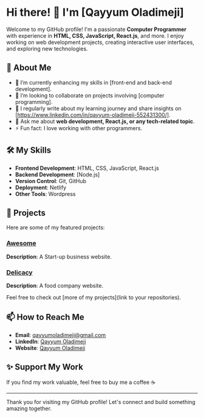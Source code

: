 # Hi there! 👋 I'm [Qayyum Oladimeji]

Welcome to my GitHub profile! I'm a passionate **Computer Programmer** with experience in **HTML, CSS, JavaScript, React.js**, and more. I enjoy working on web development projects, creating interactive user interfaces, and exploring new technologies.

## 🚀 About Me

- 🌱 I’m currently enhancing my skills in [front-end and back-end development].
- 👯 I’m looking to collaborate on projects involving [computer programming].
- 📝 I regularly write about my learning journey and share insights on [https://www.linkedin.com/in/qayyum-oladimeji-552431300/].
- 💬 Ask me about **web development, React.js, or any tech-related topic**.
- ⚡ Fun fact: I love working with other programmers.

## 🛠️ My Skills

- **Frontend Development**: HTML, CSS, JavaScript, React.js
- **Backend Development**: [Node.js]
- **Version Control**: Git, GitHub
- **Deployment**: Netlify
- **Other Tools**: Wordpress

## 📂 Projects

Here are some of my featured projects:

### [Awesome](https://awesomestart.netlify.app/)
**Description**: A Start-up business website.

### [Delicacy](https://delicacyfood.netlify.app/)
**Description**: A food company website.

Feel free to check out [more of my projects](link to your repositories).

## 📫 How to Reach Me

- **Email**: [qayyumoladimeji@gmail.com](mailto:qayyumoladimeji@gmail.com)
- **LinkedIn**: [Qayyum Oladimeji](https://www.linkedin.com/in/qayyum-oladimeji-552431300/)
- **Website**: [Qayyum Oladimeji](https://qayyumportfolio.netlify.app)

## ✨ Support My Work

If you find my work valuable, feel free to buy me a coffee ☕

---

Thank you for visiting my GitHub profile! Let's connect and build something amazing together.
